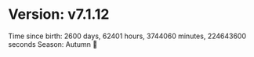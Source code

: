 # Version: v7.1.12
Time since birth: 2600 days, 62401 hours, 3744060 minutes, 224643600 seconds
Season: Autumn 🍁
